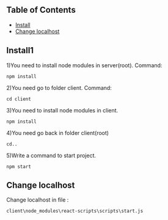 ## Table of Contents
- [Install](#install)
- [Change localhost](#change-localhost)
## Install1
1)You need to install node modules in server(root).
Command:
```
npm install
```
2)You need go to folder client.
Command:
```
cd client
```
3)You need to install node modules in client.
```
npm install
```
4)You need go back in folder client(root)

```
cd..
```
5)Write a command to start project.
```
npm start
```
## Change localhost
Change localhost in file :
```
client\node_modules\react-scripts\scripts\start.js
```

